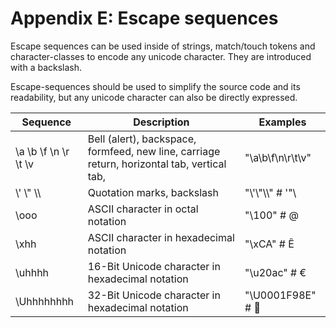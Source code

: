 # Appendix E: Escape sequences

Escape sequences can be used inside of strings, match/touch tokens and character-classes to encode any unicode character. They are introduced with a backslash.

Escape-sequences should be used to simplify the source code and its readability, but any unicode character can also be directly expressed.

<table>
    <thead>
        <tr class="title">
            <th>
                Sequence
            </th>
            <th>
                Description
            </th>
            <th>
                Examples
            </th>
        </tr>
    </thead>
    <tbody>
        <tr>
            <td>\a \b \f \n \r \t \v</td>
            <td>Bell (alert), backspace, formfeed, new line, carriage return, horizontal tab, vertical tab, </td>
            <td>"\a\b\f\n\r\t\v"</td>
        </tr>
        <tr>
            <td>\' \" \\</td>
            <td>Quotation marks, backslash</td>
            <td>"\'\"\\"  # '"\</td>
        </tr>
        <tr>
            <td>\ooo</td>
            <td>ASCII character in octal notation</td>
            <td>"\100"  # @</td>
        </tr>
        <tr>
            <td>\xhh</td>
            <td>ASCII character in hexadecimal notation</td>
            <td>"\xCA"  # Ê</td>
        </tr>
        <tr>
            <td>\uhhhh</td>
            <td>16-Bit Unicode character in hexadecimal notation</td>
            <td>"\u20ac"  # €</td>
        </tr>
        <tr>
            <td>\Uhhhhhhhh</td>
            <td>32-Bit Unicode character in hexadecimal notation</td>
            <td>"\U0001F98E"  # 🦎</td>
        </tr>
    </tbody>
</table>
